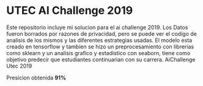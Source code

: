 # UTEC AI Challenge 2019

Este repositorio incluye mi solucion para el ai challenge 2019. Los Datos fueron borrados por razones de privacidad, pero se puede ver el codigo de analisis de los mismos y las diferentes estrategias usadas. El modelo esta creado en tensorflow y tambien se hizo un preprocesamiento con librerias como sklearn y un analisis grafico y estadistico con seaborn, tiene como objetivo predecir que estudiantes continuarian con su carrera. AiChallenge Utec 2019


Presicion obtenida **91%**
